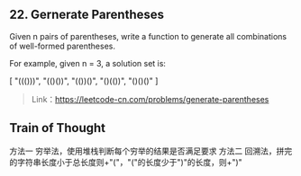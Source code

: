 ## 22. Gernerate Parentheses

Given n pairs of parentheses, write a function to generate all combinations of well-formed parentheses.

For example, given n = 3, a solution set is:

[
  "((()))",
  "(()())",
  "(())()",
  "()(())",
  "()()()"
]

>Link：https://leetcode-cn.com/problems/generate-parentheses

## Train of Thought
方法一
穷举法，使用堆栈判断每个穷举的结果是否满足要求
方法二
回溯法，拼完的字符串长度小于总长度则+"("，"("的长度少于")"的长度，则+")"
